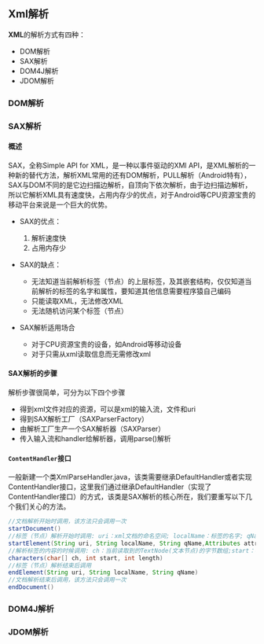 ## Xml解析

**XML**的解析方式有四种：

- DOM解析
- SAX解析
- DOM4J解析
- JDOM解析

### DOM解析

### SAX解析

#### 概述

SAX，全称Simple API for XML，是一种以事件驱动的XMl API，是XML解析的一种新的替代方法，解析XML常用的还有DOM解析，PULL解析（Android特有），SAX与DOM不同的是它边扫描边解析，自顶向下依次解析，由于边扫描边解析，所以它解析XML具有速度快，占用内存少的优点，对于Android等CPU资源宝贵的移动平台来说是一个巨大的优势。

- SAX的优点：
  1. 解析速度快
  2. 占用内存少

- SAX的缺点：
  - 无法知道当前解析标签（节点）的上层标签，及其嵌套结构，仅仅知道当前解析的标签的名字和属性，要知道其他信息需要程序猿自己编码
  - 只能读取XML，无法修改XML
  - 无法随机访问某个标签（节点）

- SAX解析适用场合
  - 对于CPU资源宝贵的设备，如Android等移动设备
  - 对于只需从xml读取信息而无需修改xml

#### SAX解析的步骤
解析步骤很简单，可分为以下四个步骤

- 得到xml文件对应的资源，可以是xml的输入流，文件和uri
- 得到SAX解析工厂（SAXParserFactory）
- 由解析工厂生产一个SAX解析器（SAXParser）
- 传入输入流和handler给解析器，调用parse()解析

#### `ContentHandler`接口

一般新建一个类XmlParseHandler.java，该类需要继承DefaultHandler或者实现ContentHandler接口，这里我们通过继承DefaultHandler（实现了ContentHandler接口）的方式，该类是SAX解析的核心所在，我们要重写以下几个我们关心的方法。

```java
//文档解析开始时调用，该方法只会调用一次
startDocument()
//标签（节点）解析开始时调用: uri：xml文档的命名空间; localName：标签的名字; qName：带命名空间的标签的名字; attributes: 标签的属性集
startElement(String uri, String localName, String qName,Attributes attributes)
//解析标签的内容的时候调用: ch：当前读取到的TextNode(文本节点)的字节数组;start：字节开始的位置，为0则读取全部; length：当前TextNode的长度
characters(char[] ch, int start, int length)
//标签（节点）解析结束后调用
endElement(String uri, String localName, String qName)
//文档解析结束后调用，该方法只会调用一次
endDocument()
```



### DOM4J解析

### JDOM解析